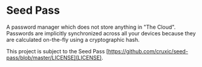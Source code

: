 # Seed Pass
A password manager which does not store anything in "The Cloud".  Passwords are implicitly synchronized across all your devices because they are calculated on-the-fly using a cryptographic hash.

This project is subject to the Seed Pass [https://github.com/cruxic/seed-pass/blob/master/LICENSE](LICENSE).
  
  

